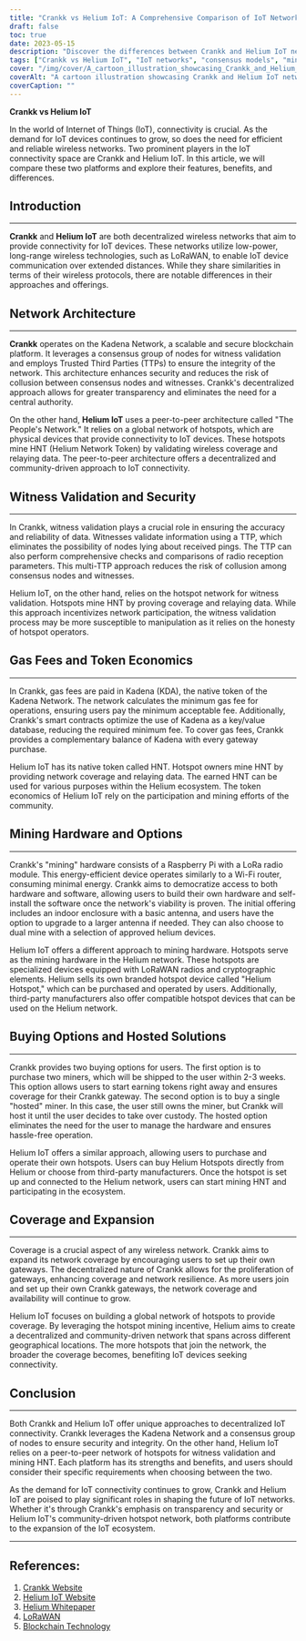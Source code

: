 ```yaml
---
title: "Crankk vs Helium IoT: A Comprehensive Comparison of IoT Networks"
draft: false
toc: true
date: 2023-05-15
description: "Discover the differences between Crankk and Helium IoT networks, their consensus models, mining hardware, gas fees, and more."
tags: ["Crankk vs Helium IoT", "IoT networks", "consensus models", "mining hardware", "gas fees", "blockchain", "LoRaWAN", "IoT connectivity", "wireless communication", "Internet of Things", "decentralized networks", "low-power devices", "IoT solutions", "smart devices", "IoT applications", "data transmission", "connectivity solutions", "IoT technology", "network comparison", "wireless networks"]
cover: "/img/cover/A_cartoon_illustration_showcasing_Crankk_and_Helium_IoT.png"
coverAlt: "A cartoon illustration showcasing Crankk and Helium IoT networks connecting smart devices in a decentralized and wireless environment."
coverCaption: ""
---
```


**Crankk vs Helium IoT**

In the world of Internet of Things (IoT), connectivity is crucial. As the demand for IoT devices continues to grow, so does the need for efficient and reliable wireless networks. Two prominent players in the IoT connectivity space are Crankk and Helium IoT. In this article, we will compare these two platforms and explore their features, benefits, and differences.

## Introduction

______

**Crankk** and **Helium IoT** are both decentralized wireless networks that aim to provide connectivity for IoT devices. These networks utilize low-power, long-range wireless technologies, such as LoRaWAN, to enable IoT device communication over extended distances. While they share similarities in terms of their wireless protocols, there are notable differences in their approaches and offerings.

## Network Architecture

______

**Crankk** operates on the Kadena Network, a scalable and secure blockchain platform. It leverages a consensus group of nodes for witness validation and employs Trusted Third Parties (TTPs) to ensure the integrity of the network. This architecture enhances security and reduces the risk of collusion between consensus nodes and witnesses. Crankk's decentralized approach allows for greater transparency and eliminates the need for a central authority.

On the other hand, **Helium IoT** uses a peer-to-peer architecture called "The People's Network." It relies on a global network of hotspots, which are physical devices that provide connectivity to IoT devices. These hotspots mine HNT (Helium Network Token) by validating wireless coverage and relaying data. The peer-to-peer architecture offers a decentralized and community-driven approach to IoT connectivity.

## Witness Validation and Security

______

In Crankk, witness validation plays a crucial role in ensuring the accuracy and reliability of data. Witnesses validate information using a TTP, which eliminates the possibility of nodes lying about received pings. The TTP can also perform comprehensive checks and comparisons of radio reception parameters. This multi-TTP approach reduces the risk of collusion among consensus nodes and witnesses.

Helium IoT, on the other hand, relies on the hotspot network for witness validation. Hotspots mine HNT by proving coverage and relaying data. While this approach incentivizes network participation, the witness validation process may be more susceptible to manipulation as it relies on the honesty of hotspot operators.

## Gas Fees and Token Economics

______

In Crankk, gas fees are paid in Kadena (KDA), the native token of the Kadena Network. The network calculates the minimum gas fee for operations, ensuring users pay the minimum acceptable fee. Additionally, Crankk's smart contracts optimize the use of Kadena as a key/value database, reducing the required minimum fee. To cover gas fees, Crankk provides a complementary balance of Kadena with every gateway purchase.

Helium IoT has its native token called HNT. Hotspot owners mine HNT by providing network coverage and relaying data. The earned HNT can be used for various purposes within the Helium ecosystem. The token economics of Helium IoT rely on the participation and mining efforts of the community.

## Mining Hardware and Options

______

Crankk's "mining" hardware consists of a Raspberry Pi with a LoRa radio module. This energy-efficient device operates similarly to a Wi-Fi router, consuming minimal energy. Crankk aims to democratize access to both hardware and software, allowing users to build their own hardware and self-install the software once the network's viability is proven. The initial offering includes an indoor enclosure with a basic antenna, and users have the option to upgrade to a larger antenna if needed. They can also choose to dual mine with a selection of approved helium devices. 

Helium IoT offers a different approach to mining hardware. Hotspots serve as the mining hardware in the Helium network. These hotspots are specialized devices equipped with LoRaWAN radios and cryptographic elements. Helium sells its own branded hotspot device called "Helium Hotspot," which can be purchased and operated by users. Additionally, third-party manufacturers also offer compatible hotspot devices that can be used on the Helium network.

## Buying Options and Hosted Solutions

______

Crankk provides two buying options for users. The first option is to purchase two miners, which will be shipped to the user within 2-3 weeks. This option allows users to start earning tokens right away and ensures coverage for their Crankk gateway. The second option is to buy a single "hosted" miner. In this case, the user still owns the miner, but Crankk will host it until the user decides to take over custody. The hosted option eliminates the need for the user to manage the hardware and ensures hassle-free operation.

Helium IoT offers a similar approach, allowing users to purchase and operate their own hotspots. Users can buy Helium Hotspots directly from Helium or choose from third-party manufacturers. Once the hotspot is set up and connected to the Helium network, users can start mining HNT and participating in the ecosystem.

## Coverage and Expansion

______

Coverage is a crucial aspect of any wireless network. Crankk aims to expand its network coverage by encouraging users to set up their own gateways. The decentralized nature of Crankk allows for the proliferation of gateways, enhancing coverage and network resilience. As more users join and set up their own Crankk gateways, the network coverage and availability will continue to grow.

Helium IoT focuses on building a global network of hotspots to provide coverage. By leveraging the hotspot mining incentive, Helium aims to create a decentralized and community-driven network that spans across different geographical locations. The more hotspots that join the network, the broader the coverage becomes, benefiting IoT devices seeking connectivity.


## Conclusion

______

Both Crankk and Helium IoT offer unique approaches to decentralized IoT connectivity. Crankk leverages the Kadena Network and a consensus group of nodes to ensure security and integrity. On the other hand, Helium IoT relies on a peer-to-peer network of hotspots for witness validation and mining HNT. Each platform has its strengths and benefits, and users should consider their specific requirements when choosing between the two.

As the demand for IoT connectivity continues to grow, Crankk and Helium IoT are poised to play significant roles in shaping the future of IoT networks. Whether it's through Crankk's emphasis on transparency and security or Helium IoT's community-driven hotspot network, both platforms contribute to the expansion of the IoT ecosystem.

______

## References:

1. [Crankk Website](https://crankk.io/)
2. [Helium IoT Website](https://www.helium.com/)
3. [Helium Whitepaper](https://whitepaper.io/document/649/helium-whitepaper)
4. [LoRaWAN](https://lora-alliance.org/about-lorawan)
5. [Blockchain Technology](https://www.investopedia.com/terms/b/blockchain.asp)
